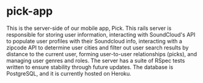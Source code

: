 # pick-app
This is the server-side of our mobile app, Pick. This rails server is responsible for storing user information, interacting with SoundCloud's API to populate user profiles with their Soundcloud info, interacting with a zipcode API to determine user cities and filter out user search results by distance to the current user, forming user-to-user relationships (picks), and managing user genres and roles.
The server has a suite of RSpec tests written to ensure stability through future updates. The database is PostgreSQL, and it is currently hosted on Heroku.
